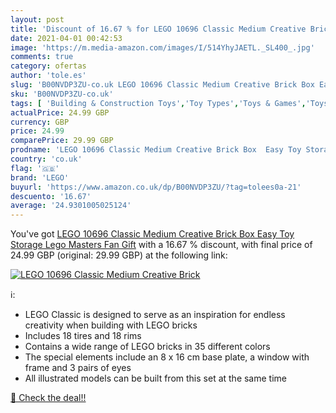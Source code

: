 ```yaml
---
layout: post
title: 'Discount of 16.67 % for LEGO 10696 Classic Medium Creative Brick'
date: 2021-04-01 00:42:53
image: 'https://m.media-amazon.com/images/I/514YhyJAETL._SL400_.jpg'
comments: true
category: ofertas
author: 'tole.es'
slug: 'B00NVDP3ZU-co.uk LEGO 10696 Classic Medium Creative Brick Box Easy Toy...'
sku: 'B00NVDP3ZU-co.uk'
tags: [ 'Building & Construction Toys','Toy Types','Toys & Games','Toys Store','lego', ]
actualPrice: 24.99 GBP
currency: GBP
price: 24.99
comparePrice: 29.99 GBP
prodname: 'LEGO 10696 Classic Medium Creative Brick Box  Easy Toy Storage  Lego Masters Fan Gift'
country: 'co.uk'
flag: '🇬🇧'
brand: 'LEGO'
buyurl: 'https://www.amazon.co.uk/dp/B00NVDP3ZU/?tag=tolees0a-21'
descuento: '16.67'
average: '24.9301005025124'
---
```


You've got [LEGO 10696 Classic Medium Creative Brick Box  Easy Toy Storage  Lego Masters Fan Gift](https://www.amazon.co.uk/dp/B00NVDP3ZU/?tag=tolees0a-21) with a  16.67 % discount, with final price of 24.99 GBP (original: 29.99 GBP) at the following link:

[![LEGO 10696 Classic Medium Creative Brick](https://m.media-amazon.com/images/I/514YhyJAETL._SL400_.jpg)](https://www.amazon.co.uk/dp/B00NVDP3ZU/?tag=tolees0a-21)

ℹ️:

- LEGO Classic is designed to serve as an inspiration for endless creativity when building with LEGO bricks
- Includes 18 tires and 18 rims
- Contains a wide range of LEGO bricks in 35 different colors
- The special elements include an 8 x 16 cm base plate, a window with frame and 3 pairs of eyes
- All illustrated models can be built from this set at the same time

[🛒 Check the deal!!](https://www.amazon.co.uk/dp/B00NVDP3ZU/?tag=tolees0a-21)
